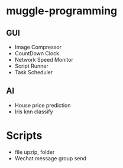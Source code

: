 # muggle-programming

## GUI
- Image Compressor
- CountDown Clock
- Network Speed Monitor 
- Script Runner
- Task Scheduler

## AI
- House price prediction
- Iris knn classify

# Scripts
- file upzip, folder
- Wechat message group send